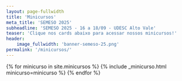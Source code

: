 ```yaml
---
layout: page-fullwidth
title: 'Minicursos'
meta_title: 'SEMESO 2025'
subheadline: 'SEMESO 2025 - 16 a 18/09 - UDESC Alto Vale'
teaser: 'Clique nos cards abaixo para acessar nossos minicursos!'
header:
    image_fullwidth: 'banner-semeso-25.png'
permalink: '/minicursos/'
---
```


{% for minicurso in site.minicursos %}
{% include _minicurso.html minicurso=minicurso %}
{% endfor %}

